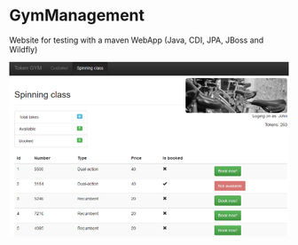 # GymManagement
Website for testing with a maven WebApp (Java, CDI, JPA, JBoss and Wildfly)

![alt text](https://github.com/sviejo/gymManagement/blob/master/_readme/screenshot01.png)
